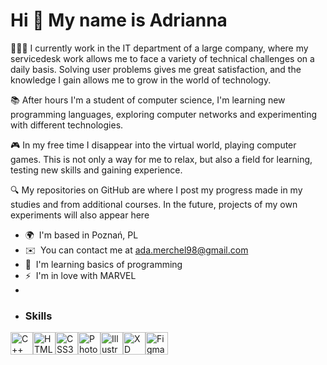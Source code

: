 Hi 👋 My name is Adrianna
=========================

👩🏻‍💻 I currently work in the IT department of a large company, where my servicedesk work allows me to face a variety of technical challenges on a daily basis. Solving user problems gives me great satisfaction, and the knowledge I gain allows me to grow in the world of technology.

📚 After hours I'm a student of computer science, I'm learning new programming languages, exploring computer networks and experimenting with different technologies. 

🎮 In my free time I disappear into the virtual world, playing computer games. This is not only a way for me to relax, but also a field for learning, testing new skills and gaining experience. 

🔍 My repositories on GitHub are where I post my progress made in my studies and from additional courses. In the future, projects of my own experiments will also appear here

*   🌍  I'm based in Poznań, PL
*   ✉️  You can contact me at [ada.merchel98@gmail.com](mailto:ada.merchel98@gmail.com)
*   🧠  I'm learning basics of programming
*   ⚡  I'm in love with MARVEL
*
*   ### Skills 
<p align="left">
<a href="https://docs.microsoft.com/en-us/cpp/?view=msvc-170" target="_blank" rel="noreferrer"><img src="https://raw.githubusercontent.com/danielcranney/readme-generator/main/public/icons/skills/cplusplus-colored.svg" width="36" height="36" alt="C++" /></a><a href="https://developer.mozilla.org/en-US/docs/Glossary/HTML5" target="_blank" rel="noreferrer"><img src="https://raw.githubusercontent.com/danielcranney/readme-generator/main/public/icons/skills/html5-colored.svg" width="36" height="36" alt="HTML5" /></a><a href="https://www.w3.org/TR/CSS/#css" target="_blank" rel="noreferrer"><img src="https://raw.githubusercontent.com/danielcranney/readme-generator/main/public/icons/skills/css3-colored.svg" width="36" height="36" alt="CSS3" /></a><a href="https://www.adobe.com/uk/products/photoshop.html" target="_blank" rel="noreferrer"><img src="https://raw.githubusercontent.com/danielcranney/readme-generator/main/public/icons/skills/photoshop-colored.svg" width="36" height="36" alt="Photoshop" /></a><a href="https://www.adobe.com/uk/products/illustrator.html" target="_blank" rel="noreferrer"><img src="https://raw.githubusercontent.com/danielcranney/readme-generator/main/public/icons/skills/illustrator-colored.svg" width="36" height="36" alt="Illustrator" /></a><a href="https://www.adobe.com/uk/products/xd.html" target="_blank" rel="noreferrer"><img src="https://raw.githubusercontent.com/danielcranney/readme-generator/main/public/icons/skills/xd-colored.svg" width="36" height="36" alt="XD" /></a><a href="https://www.figma.com/" target="_blank" rel="noreferrer"><img src="https://raw.githubusercontent.com/danielcranney/readme-generator/main/public/icons/skills/figma-colored.svg" width="36" height="36" alt="Figma" /></a>
</p>

